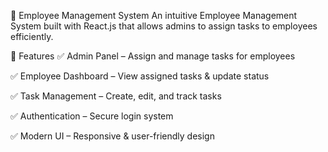 🚀 Employee Management System
An intuitive Employee Management System built with React.js that allows admins to assign tasks to employees efficiently.

🌟 Features
✅ Admin Panel – Assign and manage tasks for employees

✅ Employee Dashboard – View assigned tasks & update status

✅ Task Management – Create, edit, and track tasks

✅ Authentication – Secure login system

✅ Modern UI – Responsive & user-friendly design


